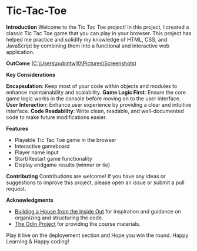 # Tic-Tac-Toe
**Introduction**
Welcome to the Tic Tac Toe project! In this project, I created a classic Tic Tac Toe game that you can play in your browser. This project has helped me practice and solidify my knowledge of HTML, CSS, and JavaScript by combining them into a functional and interactive web application.

**OutCome**
([C:\Users\pubintw10\Pictures\Screenshots](https://github.com/aryanthapa748/Tic-Tac-Toe/blob/main/Screenshot.png?raw=true))

**Key Considerations**

**Encapsulation**: Keep most of your code within objects and modules to enhance maintainability and scalability.
**Game Logic First**: Ensure the core game logic works in the console before moving on to the user interface.
**User Interactio**n: Enhance user experience by providing a clear and intuitive interface.
**Code Readability**: Write clean, readable, and well-documented code to make future modifications easier.

**Features**
* Playable Tic Tac Toe game in the browser
* Interactive gameboard
* Player name input
* Start/Restart game functionality
* Display endgame results (winner or tie)

**Contributing**
Contributions are welcome! If you have any ideas or suggestions to improve this project, please open an issue or submit a pull request.

**Acknowledgments**
* [Building a House from the Inside Out](https://www.ayweb.dev/blog/building-a-house-from-the-inside-out) for inspiration and guidance on organizing and structuring the code.
* [The Odin Project](https://www.theodinproject.com/lessons/node-path-javascript-tic-tac-toe#project-solution) for providing the course materials.

Play it live on the deployement section and Hope you win the round. Happy Learning & Happy coding!
